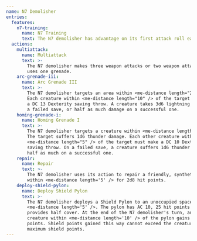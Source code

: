 ```yaml
---
name: N7 Demolisher
entries:
  features:
    n7-training:
      name: N7 Training
      text: The N7 demolisher has advantage on its first attack roll each turn.
  actions:
    multiattack:
      name: Multiattack
      text: >-
        The N7 demolisher makes three weapon attacks or two weapon attacks and
        uses one grenade.
    arc-grenade-iii:
      name: Arc Grenade III
      text: >-
        The N7 demolisher targets an area within <me-distance length="25" />.
        Each creature within <me-distance length="10" /> of the target must make
        a DC 13 Dexterity saving throw. A creature takes 3d6 lightning damage on
        a failed save, or half as much damage on a successful one.
    homing-grenade-i:
      name: Homing Grenade I
      text: >-
        The N7 demolisher targets a creature within <me-distance length="25" />.
        The target suffers 1d6 thunder damage. Each other creature within
        <me-distance length="5" /> of the target must make a DC 10 Dexterity
        saving throw. On a failed save, a creature suffers 1d6 thunder damage or
        half as much on a successful one.
    repair:
      name: Repair
      text: >-
        The N7 demolisher uses its action to repair a friendly, synthetic target
        within <me-distance length='5' /> for 2d8 hit points.
    deploy-shield-pylon:
      name: Deploy Shield Pylon
      text: >-
        The N7 demolisher deploys a Shield Pylon to an unoccupied space within
        <me-distance length='5' />. The pylon has AC 10, 25 hit points and
        provides half cover. At the end of the N7 demolisher's turn, any fiendly
        creature within <me-distance length='10' /> of the pylon gains 2 shield
        points. Shield points gained this way cannot exceed the creatures
        maximum shield points.
---
```

